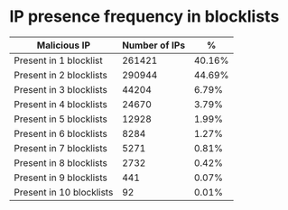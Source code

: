 # IP presence frequency in blocklists
| Malicious IP | Number of IPs | % |
|----|----|----|
| Present in 1 blocklist | 261421 | 40.16% |
| Present in 2 blocklists | 290944 | 44.69% |
| Present in 3 blocklists | 44204 | 6.79% |
| Present in 4 blocklists | 24670 | 3.79% |
| Present in 5 blocklists | 12928 | 1.99% |
| Present in 6 blocklists | 8284 | 1.27% |
| Present in 7 blocklists | 5271 | 0.81% |
| Present in 8 blocklists | 2732 | 0.42% |
| Present in 9 blocklists | 441 | 0.07% |
| Present in 10 blocklists | 92 | 0.01% |
